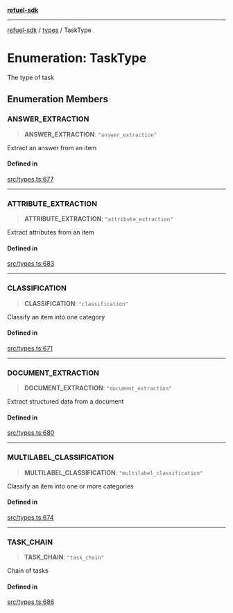 [**refuel-sdk**](../../README.md)

***

[refuel-sdk](../../modules.md) / [types](../README.md) / TaskType

# Enumeration: TaskType

The type of task

## Enumeration Members

### ANSWER\_EXTRACTION

> **ANSWER\_EXTRACTION**: `"answer_extraction"`

Extract an answer from an item

#### Defined in

[src/types.ts:677](https://github.com/refuel-ai/refuel-sdk/blob/61d30041216a525535e2edabde48af0f00ec66c9/src/types.ts#L677)

***

### ATTRIBUTE\_EXTRACTION

> **ATTRIBUTE\_EXTRACTION**: `"attribute_extraction"`

Extract attributes from an item

#### Defined in

[src/types.ts:683](https://github.com/refuel-ai/refuel-sdk/blob/61d30041216a525535e2edabde48af0f00ec66c9/src/types.ts#L683)

***

### CLASSIFICATION

> **CLASSIFICATION**: `"classification"`

Classify an item into one category

#### Defined in

[src/types.ts:671](https://github.com/refuel-ai/refuel-sdk/blob/61d30041216a525535e2edabde48af0f00ec66c9/src/types.ts#L671)

***

### DOCUMENT\_EXTRACTION

> **DOCUMENT\_EXTRACTION**: `"document_extraction"`

Extract structured data from a document

#### Defined in

[src/types.ts:680](https://github.com/refuel-ai/refuel-sdk/blob/61d30041216a525535e2edabde48af0f00ec66c9/src/types.ts#L680)

***

### MULTILABEL\_CLASSIFICATION

> **MULTILABEL\_CLASSIFICATION**: `"multilabel_classification"`

Classify an item into one or more categories

#### Defined in

[src/types.ts:674](https://github.com/refuel-ai/refuel-sdk/blob/61d30041216a525535e2edabde48af0f00ec66c9/src/types.ts#L674)

***

### TASK\_CHAIN

> **TASK\_CHAIN**: `"task_chain"`

Chain of tasks

#### Defined in

[src/types.ts:686](https://github.com/refuel-ai/refuel-sdk/blob/61d30041216a525535e2edabde48af0f00ec66c9/src/types.ts#L686)
